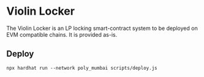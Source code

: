 # Violin Locker
The Violin Locker is an LP locking smart-contract system to be deployed on EVM compatible chains. It is provided as-is.

## Deploy
```
npx hardhat run --network poly_mumbai scripts/deploy.js
```